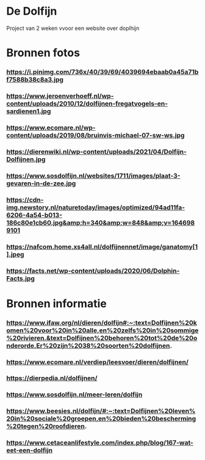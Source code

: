 # De Dolfijn
Project van 2 weken vvoor een website over doplhijn


# Bronnen fotos
### https://i.pinimg.com/736x/40/39/69/4039694ebaab0a45a71bf7588b38c8a3.jpg
### https://www.jeroenverhoeff.nl/wp-content/uploads/2010/12/dolfijnen-fregatvogels-en-sardienen1.jpg
### https://www.ecomare.nl/wp-content/uploads/2019/08/bruinvis-michael-07-sw-ws.jpg
### https://dierenwiki.nl/wp-content/uploads/2021/04/Dolfijn-Dolfijnen.jpg
### https://www.sosdolfijn.nl/websites/1711/images/plaat-3-gevaren-in-de-zee.jpg
### https://cdn-img.newstory.nl/naturetoday/images/optimized/94ad11fa-6206-4a54-b013-186c80e1cb60.jpg&amp;h=340&amp;w=848&amp;v=1646989101
### https://nafcom.home.xs4all.nl/dolfijnennet/image/ganatomy[1].jpeg
### https://facts.net/wp-content/uploads/2020/06/Dolphin-Facts.jpg

# Bronnen informatie

### https://www.ifaw.org/nl/dieren/dolfijn#:~:text=Dolfijnen%20komen%20voor%20in%20alle,en%20zelfs%20in%20sommige%20rivieren.&text=Dolfijnen%20behoren%20tot%20de%20onderorde,Er%20zijn%2038%20soorten%20dolfijnen.
### https://www.ecomare.nl/verdiep/leesvoer/dieren/dolfijnen/
### https://dierpedia.nl/dolfijnen/
### https://www.sosdolfijn.nl/meer-leren/dolfijn
### https://www.beesies.nl/dolfijn/#:~:text=Dolfijnen%20leven%20in%20sociale%20groepen,en%20bieden%20bescherming%20tegen%20roofdieren.
### https://www.cetaceanlifestyle.com/index.php/blog/167-wat-eet-een-dolfijn

